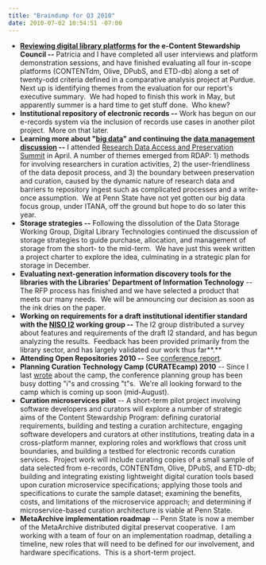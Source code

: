 ```yaml
---
title: "Braindump for Q3 2010"
date: 2010-07-02 10:54:51 -07:00
---
```

*   **[Reviewing digital library platforms](https://mike.giarlo.name/blog/2010/01/e-content-stewardship-program-kick-off/) for the e-Content Stewardship Council --** Patricia and I have completed all user interviews and platform demonstration sessions, and have finished evaluating all four in-scope platforms (CONTENTdm, Olive, DPubS, and ETD-db) along a set of twenty-odd criteria defined in a comparative analysis project at Purdue.  Next up is identifying themes from the evaluation for our report's executive summary.  We had hoped to finish this work in May, but apparently summer is a hard time to get stuff done.  Who knew?
*   **Institutional repository of electronic records --** Work has begun on our e-records system via the inclusion of records use cases in another pilot project.  More on that later.
*   **Learning more about "[big data](http://www.aspeninstitute.org/publications/promise-peril-big-data)" and continuing the [data management discussion](https://mike.giarlo.name/blog/2010/01/data-management-discussion/) --** I attended [Research Data Access and Preservation Summit](http://www.asis.org/Conferences/IA10/ResearchDataAccessSummit2010.html) in April. A number of themes emerged from RDAP: 1) methods for involving researchers in curation activities, 2) the user-friendliness of the data deposit process, and 3) the boundary between preservation and curation, caused by the dynamic nature of research data and barriers to repository ingest such as complicated processes and a write-once assumption.  We at Penn State have not yet gotten our big data focus group, under ITANA, off the ground but hope to do so later this year.
*   **Storage strategies --** Following the dissolution of the Data Storage Working Group, Digital Library Technologies continued the discussion of storage strategies to guide purchase, allocation, and management of storage from the short- to the mid-term.  We have just this week written a project charter to explore the idea, culminating in a strategic plan for storage in December.
*   **Evaluating next-generation information discovery tools for the libraries with the Libraries' Department of Information Technology** -- The RFP process has finished and we have selected a product that meets our many needs.  We will be announcing our decision as soon as the ink dries on the paper.
*   **Working on requirements for a draft institutional identifier standard with the [NISO I2](http://www.niso.org/workrooms/i2) working group --** The I2 group distributed a survey about features and requirements of the draft I2 standard, and has begun analyzing the results.  Feedback has been provided primarily from the library sector, and has largely validated our work thus far**.**
*   **Attending Open Repositories 2010 --** See [conference report](https://mike.giarlo.name/blog/2010/07/impressions-from-open-repositories-2010/).
*   **Planning Curation Technology Camp (CURATEcamp) 2010** -- Since I last [wrote](https://mike.giarlo.name/blog/2010/06/digital-curation-community/) about the camp, the conference planning group has been busy dotting "i"s and crossing "t"s.  We're all looking forward to the camp which is coming up soon (mid-August).
*   **Curation microservices pilot** -- A short-term pilot project involving software developers and curators will explore a number of strategic aims of the Content Stewardship Program: defining curatorial requirements, building and testing a curation architecture, engaging software developers and curators at other institutions, treating data in a cross-platform manner, exploring roles and workflows that cross unit boundaries, and building a testbed for electronic records curation services.  Project work will include curating copies of a small sample of data selected from e-records, CONTENTdm, Olive, DPubS, and ETD-db; building and integrating existing lightweight digital curation tools based upon curation microservice specifications; applying those tools and specifications to curate the sample dataset; examining the benefits, costs, and limitations of the microservice approach; and determining if microservice-based curation architecture is viable at Penn State.
*   **MetaArchive implementation roadmap** -- Penn State is now a member of the MetaArchive distributed digital preservat cooperative.  I am working with a team of four on an implementation roadmap, detailing a timeline, new roles that will need to be defined for our involvement, and hardware specifications.  This is a short-term project.
